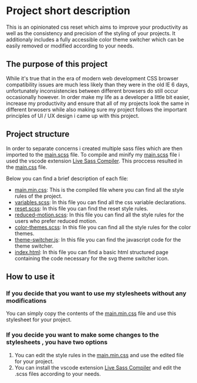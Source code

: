 # Project short description

This is an opinionated css reset which aims to improve your productivity as well as the consistency and precision of the styling of your projects.
It additionaly includes a fully accessible color theme switcher which can be easily removed or modified according to your needs.

## The purpose of this project

While it's true that in the era of modern web development CSS browser compatibility issues are much less likely than they were in the old IE 6 days, unfortunately inconsistencies between different browsers do still occur occasionally however. In order make my life as a developer a little bit easier, increase my productivity and ensure that all of my projects look the same in different brwosers while also making sure my project follows the important principles of UI / UX design i came up with this project.

## Project structure

In order to separate concerns i created multiple sass files which are then imported to the [main.scss](/scss-files/main.scss) file.
To compile and minify my [main.scss](/scss-files/main.scss) file i used the vscode extension [Live Sass Compiler](https://marketplace.visualstudio.com/items?itemName=ritwickdey.live-sass).
This proccess resulted in the [main.css](/css/main.min.css) file.

Below you can find a brief description of each file:

- [main.min.css](/css/main.min.css): This is the compiled file where you can find all the style rules of the project.
- [variables.scss](/scss-files/_variables.scss): In this file you can find all the css variable declarations.
- [reset.scss](/scss-files/_reset.scss): In this file you can find the reset style rules.
- [reduced-motion.scss](/scss-files/_reduced-motion.scss): In this file you can find all the style rules for the users who prefer reduced motion.
- [color-themes.scss](/scss-files/_color-themes.scss): In this file you can find all the style rules for the color themes.
- [theme-switcher.js](/js/theme-switcher.js): In this file you can find the javascript code for the theme switcher.
- [index.html](/index.html): In this file you can find a basic html structured page containing the code necessary for the svg theme switcher icon.

## How to use it

### If you decide that you want to use my stylesheets without any modifications

You can simply copy the contents of the [main.min.css](/css/main.min.css) file and use this stylesheet for your project.

### If you decide you want to make some changes to the stylesheets , you have two options

1.    You can edit the style rules in the [main.min.css](/css/main.min.css) and use the edited file for your project.
2.    You can install the vscode extension [Live Sass Compiler](https://marketplace.visualstudio.com/items?itemName=ritwickdey.live-sass) and edit the .scss files according to your needs.
